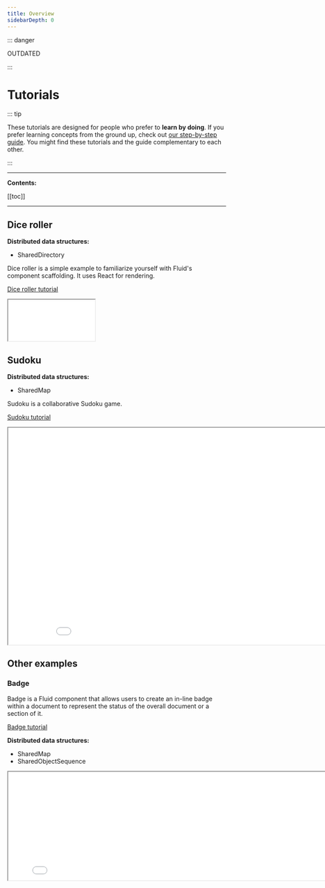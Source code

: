 ```yaml
---
title: Overview
sidebarDepth: 0
---
```


::: danger

OUTDATED

:::

# Tutorials

::: tip

These tutorials are designed for people who prefer to **learn by doing**. If you prefer learning concepts from the
ground up, check out [our step-by-step guide](../docs/getting-started.md). You might find these tutorials and the guide
complementary to each other.

:::

---

**Contents:**

[[toc]]

---

## Dice roller

**Distributed data structures:**

- SharedDirectory

Dice roller is a simple example to familiarize yourself with Fluid's component scaffolding. It uses React for rendering.

[Dice roller tutorial](./dice-roller.md)

<style>
  iframe#diceroller {
    height: 95px;
    width: 200px;
  }
</style>

<iframe id="diceroller" src="/fluid/diceroller.html"></iframe>

## Sudoku

**Distributed data structures:**

- SharedMap

Sudoku is a collaborative Sudoku game.

[Sudoku tutorial](./sudoku.md)

<style>
  iframe#sudoku {
    height: 500px;
    width: 910px;
  }
</style>

<iframe id="sudoku" src="/fluid/sudoku.html"></iframe>

## Other examples

### Badge

Badge is a Fluid component that allows users to create an in-line badge within a document to represent the status
of the overall document or a section of it.

[Badge tutorial](./badge.md)

**Distributed data structures:**

- SharedMap
- SharedObjectSequence

<style>
  iframe#badge {
    height: 250px;
    width: 800px;
  }
</style>

<iframe id="badge" src="/fluid/badge.html"></iframe>
